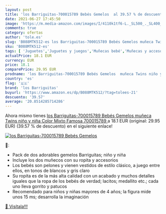 ```yaml
---
layout: post
title: 'los Barriguitas-700015789 Bebés Gemelos  al 39.57 % de descuento'
date: 2021-06-27 17:45:50
image: 'https://m.media-amazon.com/images/I/4110k1tf6-L._SL500_._SL400_.jpg'
comments: true
category: ofertas
author: 'tole.es'
slug: 'B088MTK512-es los Barriguitas-700015789 Bebés Gemelos muñeca Twins niño...'
sku: 'B088MTK512-es'
tags: [ 'Juguetes','Juguetes y juegos','Muñecas bebé','Muñecas y accesorios','bebés','los barriguitas', ]
actualPrice: 18.1 EUR
currency: EUR
price: 18.1
comparePrice: 29.95 EUR
prodname: 'los Barriguitas-700015789 Bebés Gemelos  muñeca Twins niño y niña  Color Mixto  Famosa 700015789 '
country: 'es'
flag: '🇪🇸'
brand: 'los Barriguitas'
buyurl: 'https://www.amazon.es/dp/B088MTK512/?tag=tolees-21'
descuento: '39.57'
average: '20.8514285714286'
---
```


Ahora mismo tienes [los Barriguitas-700015789 Bebés Gemelos  muñeca Twins niño y niña  Color Mixto  Famosa 700015789 ](https://www.amazon.es/dp/B088MTK512/?tag=tolees-21) a 18.1 EUR (original: 29.95 EUR) (39.57 %  de descuento) en el siguiente enlace!

[![los Barriguitas-700015789 Bebés Gemelos ](https://m.media-amazon.com/images/I/4110k1tf6-L._SL500_._SL400_.jpg)](https://www.amazon.es/dp/B088MTK512/?tag=tolees-21)

🔎:

- Pack de dos adorables gemelos Barriguitas; niño y niña
- Incluye los dos muñecos con su ropita y accesorios
- Los bebés son pelones y vienen vestidos de estilo clásico, a juego entre ellos, en tonos de blancos y gris claro
- Su ropita es de la más alta calidad con un acabado y muchos detalles iguales que la ropa de los bebés de verdad; lacitos; medallito etc.; cada uno lleva gorrito y patucos
- Recomendado para niños y niñas mayores de 4 años; la figura mide unos 15 ms; desarrolla la imaginación

[🛒 Visítala!!!](https://www.amazon.es/dp/B088MTK512/?tag=tolees-21)
